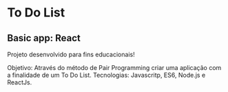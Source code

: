 # To Do List 

## Basic app: React

 Projeto desenvolvido para fins educacionais!

Objetivo: Através do método de Pair Programming criar uma aplicação com a finalidade de um To Do List. Tecnologias: Javascritp, ES6, Node.js e ReactJs.